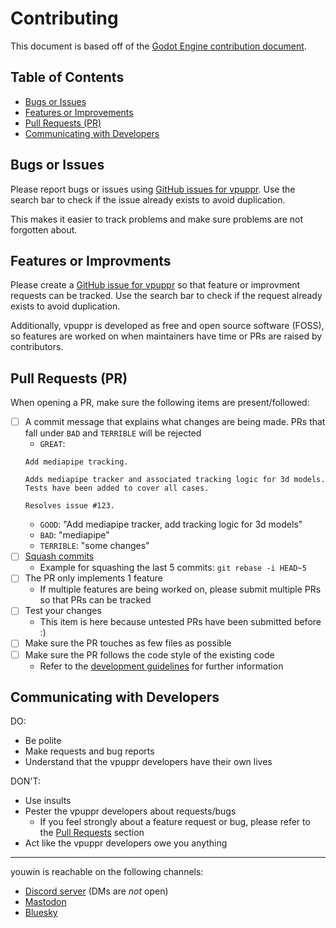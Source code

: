 # Contributing

This document is based off of the [Godot Engine contribution document](https://github.com/godotengine/godot/blob/master/CONTRIBUTING.md).

## Table of Contents

- [Bugs or Issues](#bugs-or-issues)
- [Features or Improvements](#features-or-improvments)
- [Pull Requests (PR)](#pull-requests-pr)
- [Communicating with Developers](#communicating-with-developers)

## Bugs or Issues

Please report bugs or issues using [GitHub issues for vpuppr](https://github.com/virtual-puppet-project/vpuppr/issues).
Use the search bar to check if the issue already exists to avoid duplication.

This makes it easier to track problems and make sure problems are not forgotten about.

## Features or Improvments

Please create a [GitHub issue for vpuppr](https://github.com/virtual-puppet-project/vpuppr/issues) so that
feature or improvment requests can be tracked. Use the search bar to check if the request already exists to avoid
duplication.

Additionally, vpuppr is developed as free and open source software (FOSS), so features are worked on when
maintainers have time or PRs are raised by contributors.

## Pull Requests (PR)

When opening a PR, make sure the following items are present/followed:

- [ ] A commit message that explains what changes are being made. PRs that fall under `BAD` and `TERRIBLE` will be rejected
    - `GREAT`:
    ```
    Add mediapipe tracking.

    Adds mediapipe tracker and associated tracking logic for 3d models. Tests have been added to cover all cases.

    Resolves issue #123.
    ```
    - `GOOD`: "Add mediapipe tracker, add tracking logic for 3d models"
    - `BAD`: "mediapipe"
    - `TERRIBLE`: "some changes"
- [ ] [Squash commits](https://git-scm.com/docs/git-rebase#_interactive_mode)
    - Example for squashing the last 5 commits: `git rebase -i HEAD~5`
- [ ] The PR only implements 1 feature
    - If multiple features are being worked on, please submit multiple PRs so that PRs can be tracked
- [ ] Test your changes
    - This item is here because untested PRs have been submitted before :)
- [ ] Make sure the PR touches as few files as possible
- [ ] Make sure the PR follows the code style of the existing code
    - Refer to the [development guidelines](docs/DEVELOPMENT_GUIDELINES.md) for further information

## Communicating with Developers

DO:

- Be polite
- Make requests and bug reports
- Understand that the vpuppr developers have their own lives

DON'T:

- Use insults
- Pester the vpuppr developers about requests/bugs
    - If you feel strongly about a feature request or bug, please refer to the [Pull Requests](#pull-requests-pr) section
- Act like the vpuppr developers owe you anything

---

youwin is reachable on the following channels:

- [Discord server](https://discord.com/invite/6mcdWWBkrr) (DMs are _not_ open)
- [Mastodon](https://mastodon.gamedev.place/@youwin)
- [Bluesky](https://bsky.app/profile/youwin.bsky.social)
